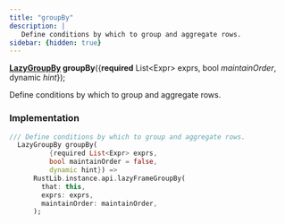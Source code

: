 ```yaml
---
title: "groupBy"
description: |
   Define conditions by which to group and aggregate rows.
sidebar: {hidden: true}
---
```

<span class="dart-code"><strong>[LazyGroupBy] groupBy</strong>({<span class="nobr"><strong>required</strong> List&lt;Expr&gt; exprs</span>, <span class="nobr">bool <i>maintainOrder</i></span>, <span class="nobr">dynamic <i>hint</i></span>});</span>

 Define conditions by which to group and aggregate rows.
### Implementation
```dart
/// Define conditions by which to group and aggregate rows.
  LazyGroupBy groupBy(
          {required List<Expr> exprs,
          bool maintainOrder = false,
          dynamic hint}) =>
      RustLib.instance.api.lazyFrameGroupBy(
        that: this,
        exprs: exprs,
        maintainOrder: maintainOrder,
      );
```

[LazyGroupBy]: /reference/classes/lazygroupby
